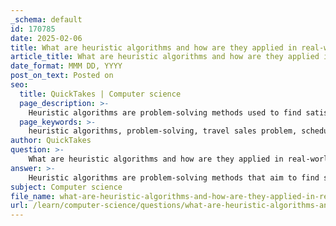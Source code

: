 ```yaml
---
_schema: default
id: 170785
date: 2025-02-06
title: What are heuristic algorithms and how are they applied in real-world scenarios?
article_title: What are heuristic algorithms and how are they applied in real-world scenarios?
date_format: MMM DD, YYYY
post_on_text: Posted on
seo:
  title: QuickTakes | Computer science
  page_description: >-
    Heuristic algorithms are problem-solving methods used to find satisfactory solutions to complex problems efficiently. They are applied in various real-world scenarios including logistics, scheduling, artificial intelligence, and optimization tasks.
  page_keywords: >-
    heuristic algorithms, problem-solving, travel sales problem, scheduling, network routing, game AI, optimization, machine learning, robotics
author: QuickTakes
question: >-
    What are heuristic algorithms and how are they applied in real-world scenarios?
answer: >-
    Heuristic algorithms are problem-solving methods that aim to find satisfactory solutions to complex problems within a reasonable time frame, rather than guaranteeing an optimal solution. They are particularly useful in scenarios where traditional methods are computationally expensive or impractical due to the problem's complexity. Heuristic algorithms make educated guesses that are generally effective, allowing for quicker solutions in situations where exact solutions are not feasible.\n\n### Applications of Heuristic Algorithms in Real-World Scenarios\n\n1. **Traveling Salesman Problem (TSP)**:\n   - In logistics and route optimization, heuristic algorithms like the nearest neighbor approach can quickly generate a route for delivery trucks that minimizes travel distance, even if it doesn't guarantee the shortest possible route.\n\n2. **Scheduling Problems**:\n   - In CPU scheduling, heuristics can be used to allocate resources efficiently. For example, algorithms that prioritize tasks based on their expected completion time can improve turnaround time and throughput in operating systems.\n\n3. **Network Routing**:\n   - Heuristic methods are employed in network routing protocols to determine the best path for data packets. Algorithms like Dijkstra's or A* can be adapted to find efficient routes in dynamic networks.\n\n4. **Game Playing**:\n   - In artificial intelligence, heuristic algorithms are used in game-playing scenarios (e.g., chess, checkers) to evaluate the potential moves based on a set of rules and strategies, allowing the AI to make decisions quickly.\n\n5. **Optimization Problems**:\n   - Heuristics are widely used in optimization problems such as job scheduling, resource allocation, and production planning. For instance, genetic algorithms and simulated annealing are heuristic approaches that can find good solutions for complex optimization tasks.\n\n6. **Machine Learning**:\n   - In machine learning, heuristic algorithms can help in feature selection and hyperparameter tuning, where the search space is vast, and finding the optimal configuration is computationally prohibitive.\n\n7. **Robotics**:\n   - Heuristic algorithms are applied in pathfinding for robots, allowing them to navigate through environments efficiently by making decisions based on local information rather than calculating the entire path.\n\n### Conclusion\n\nHeuristic algorithms play a crucial role in various fields by providing practical solutions to complex problems where traditional methods may fail due to time constraints or computational limits. Their ability to deliver "good enough" solutions quickly makes them invaluable in real-world applications across logistics, scheduling, AI, and more.
subject: Computer science
file_name: what-are-heuristic-algorithms-and-how-are-they-applied-in-realworld-scenarios.md
url: /learn/computer-science/questions/what-are-heuristic-algorithms-and-how-are-they-applied-in-realworld-scenarios
---
```


&nbsp;